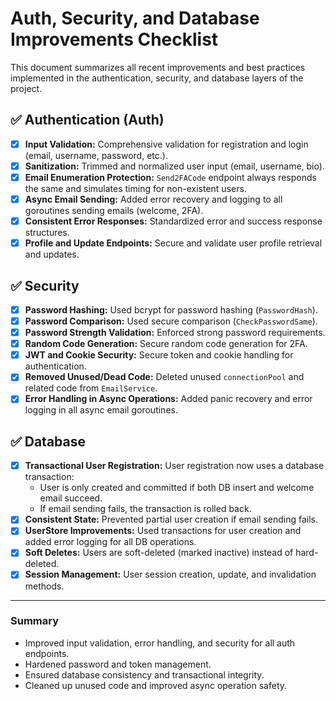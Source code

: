# Auth, Security, and Database Improvements Checklist

This document summarizes all recent improvements and best practices implemented in the authentication, security, and database layers of the project.

## ✅ Authentication (Auth)
- [x] **Input Validation:** Comprehensive validation for registration and login (email, username, password, etc.).
- [x] **Sanitization:** Trimmed and normalized user input (email, username, bio).
- [x] **Email Enumeration Protection:** `Send2FACode` endpoint always responds the same and simulates timing for non-existent users.
- [x] **Async Email Sending:** Added error recovery and logging to all goroutines sending emails (welcome, 2FA).
- [x] **Consistent Error Responses:** Standardized error and success response structures.
- [x] **Profile and Update Endpoints:** Secure and validate user profile retrieval and updates.

## ✅ Security
- [x] **Password Hashing:** Used bcrypt for password hashing (`PasswordHash`).
- [x] **Password Comparison:** Used secure comparison (`CheckPasswordSame`).
- [x] **Password Strength Validation:** Enforced strong password requirements.
- [x] **Random Code Generation:** Secure random code generation for 2FA.
- [x] **JWT and Cookie Security:** Secure token and cookie handling for authentication.
- [x] **Removed Unused/Dead Code:** Deleted unused `connectionPool` and related code from `EmailService`.
- [x] **Error Handling in Async Operations:** Added panic recovery and error logging in all async email goroutines.

## ✅ Database
- [x] **Transactional User Registration:** User registration now uses a database transaction:
  - User is only created and committed if both DB insert and welcome email succeed.
  - If email sending fails, the transaction is rolled back.
- [x] **Consistent State:** Prevented partial user creation if email sending fails.
- [x] **UserStore Improvements:** Used transactions for user creation and added error logging for all DB operations.
- [x] **Soft Deletes:** Users are soft-deleted (marked inactive) instead of hard-deleted.
- [x] **Session Management:** User session creation, update, and invalidation methods.

---

### Summary

- Improved input validation, error handling, and security for all auth endpoints.
- Hardened password and token management.
- Ensured database consistency and transactional integrity.
- Cleaned up unused code and improved async operation safety. 